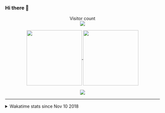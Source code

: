 ### Hi there 👋

<!--
**BoYanZh/BoYanZh** is a ✨ _special_ ✨ repository because its `README.md` (this file) appears on your GitHub profile.

Here are some ideas to get you started:

- 🔭 I’m currently working on ...
- 🌱 I’m currently learning ...
- 👯 I’m looking to collaborate on ...
- 🤔 I’m looking for help with ...
- 💬 Ask me about ...
- 📫 How to reach me: ...
- 😄 Pronouns: ...
- ⚡ Fun fact: ...
-->

<p align="center"> 
  Visitor count<br>
  <img src="https://profile-counter.glitch.me/BoYanZh/count.svg" />
</p>

<p align="center">
  <a href="https://github.com/anuraghazra/github-readme-stats">
    <img align="center" height="180" src="https://github-readme-stats.vercel.app/api?username=BoYanZh&show_icons=true&theme=dark&include_all_commits=true" />
  </a>
  <a href="https://github.com/anuraghazra/github-readme-stats">
    <img align="center" height="180" src="https://github-readme-stats.vercel.app/api/top-langs/?username=BoYanZh&layout=compact&theme=dark" />
  </a>
</p>

<p align="center">
 <img src="http://github-readme-streak-stats.herokuapp.com?user=BoYanZh&theme=dark" align="center" />
</p>

<hr>

<details>
  <summary>Wakatime stats since Nov 10 2018</summary>
  <br><br>
  <a href="https://github.com/anuraghazra/github-readme-stats">
    <img align="center" src="https://github-readme-stats.vercel.app/api/wakatime?username=BoYanZh&layout=compact&theme=dark" />
  </a>
</details>
